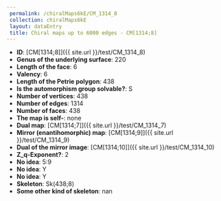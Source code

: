 ```yaml
--- 
 permalink: /chiralMaps6kE/CM_1314_8 
 collection: chiralMaps6kE
 layout: dataEntry
 title: Chiral maps up to 6000 edges - CM[1314;8]
---
```


- **ID**: [CM[1314;8]]({{ site.url }}/test/CM_1314_8)
- **Genus of the underlying surface**: 220
- **Length of the face**: 6
- **Valency**: 6
- **Length of the Petrie polygon**: 438
- **Is the automorphism group solvable?**: S
- **Number of vertices**: 438
- **Number of edges**: 1314
- **Number of faces**: 438
- **The map is self-**: none
- **Dual map**: [CM[1314;7]]({{ site.url }}/test/CM_1314_7)
- **Mirror (enantihomorphic) map**: [CM[1314;9]]({{ site.url }}/test/CM_1314_9)
- **Dual of the mirror image**: [CM[1314;10]]({{ site.url }}/test/CM_1314_10)
- **Z_q-Exponent?**: 2
- **No idea**:  5:9
- **No idea**: Y
- **No idea**: Y
- **Skeleton**: Sk(438;8)
- **Some other kind of skeleton**: nan

